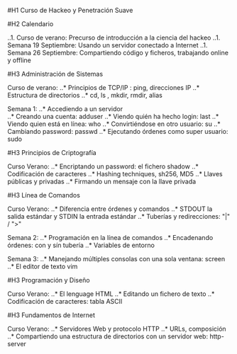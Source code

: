 #H1 Curso de Hackeo y Penetración Suave

#H2 Calendario

..1. Curso de verano: Precurso de introducción a la ciencia del hackeo
..1. Semana 19 Septiembre: Usando un servidor conectado a Internet
..1. Semana 26 Septiembre: Compartiendo código y ficheros, trabajando online y offline


#H3 Administración de Sistemas

Curso de verano:
..* Principios de TCP/IP : ping, direcciones IP
..* Estructura de directorios
..* cd, ls , mkdir, rmdir, alias


Semana 1:
..* Accediendo a un servidor    
..* Creando una cuenta: adduser
..* Viendo quién ha hecho login: last
..* Viendo quien está en línea: who
..* Convirtiéndose en otro usuario: su
..* Cambiando password: passwd
..* Ejecutando órdenes como super usuario: sudo
    
    
#H3 Principios de Criptografía

Curso Verano:
..* Encriptando un password: el fichero shadow
..* Codificación de caracteres
..* Hashing techniques, sh256, MD5
..* Llaves públicas y privadas
..* Firmando un mensaje con la llave privada

#H3 Línea de Comandos

Curso Verano:
..* Diferencia entre órdenes y comandos
..* STDOUT la salida estándar y STDIN la entrada estándar
..* Tuberías y redirecciones: "|" / ">"

Semana 2:
..* Programación en la línea de comandos
..* Encadenando órdenes: con y sín tubería
..* Variables de entorno

Semana 3:
..* Manejando múltiples consolas con una sola ventana: screen
..* El editor de texto vim

#H3 Programación y Diseño

Curso Verano:
..* El lenguage HTML
..* Editando un fichero de texto
..* Codificación de caracteres: tabla ASCII 

#H3 Fundamentos de Internet

Curso Verano:
..* Servidores Web y protocolo HTTP
..* URLs, composición
..* Compartiendo una estructura de directorios con un servidor web: http-server
